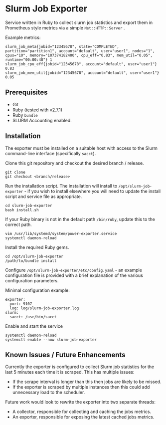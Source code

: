 
# Slurm Job Exporter
Service written in Ruby to collect slurm job statistics and export them in Prometheus style metrics via a simple `Net::HTTP::Server` .

Example metrics:
```
slurm_job_meta{jobid="12345678", state="COMPLETED", partition="partition1", account="default", user="user1", nodes="1", cpus="10", memory="107374182400", cpu_eff="0.83", mem_util="0.05", runtime="00:00:48"} 1
slurm_job_cpu_eff{jobid="12345678", account="default", user="user1"} 0.83
slurm_job_mem_util{jobid="12345678", account="default", user="user1"} 0.05
```

## Prerequisites
- Git
- Ruby (tested with v2.7.1)
- Ruby `bundle`
- SLURM Accounting enabled.

## Installation
The exporter must be installed on a suitable host with access to the Slurm command-line interface (specifically `sacct`).

Clone this git repository and checkout the desired branch / release.
```
git clone
git checkout <branch/release>
```

Run the installation script. The installation will install to `/opt/slurm-job-exporter` - if you wish to install elsewhere you will need to update the install script and service file as appropriate.
```
cd slurm-job-exporter
bash install.sh
```

If your Ruby binary is not in the default path `/bin/ruby`, update this to the correct path.
```
vim /usr/lib/systemd/system/power-exporter.service
systemctl daemon-reload
```
Install the required Ruby gems.
```
cd /opt/slurm-job-exporter
/path/to/bundle install
```

Configure `/opt/slurm-job-exporter/etc/config.yaml` - an example configuration file is provided with a brief explanation of the various configuration parameters.

Minimal configuration example:
```
exporter:
  port: 9107
  log: log/slurm-job-exporter.log
slurm:
  sacct: /usr/bin/sacct
```

Enable and start the service
```
systemctl daemon-reload
systemctl enable --now slurm-job-exporter
```

## Known Issues / Future Enhancements
Currently the exporter is configured to collect Slurm job statistics for the last 5 minutes each time it is scraped. This has multiple issues:

- If the scrape interval is longer than this then jobs are likely to be missed.
- If the exporter is scraped by multiple instances then this could add unnecessary load to the scheduler.

Future work would look to rewrite the exporter into two separate threads:
- A collector, responsible for collecting and caching the jobs metrics.
- An exporter, responsible for exposing the latest cached jobs metrics.
